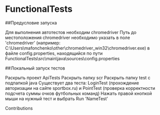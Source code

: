 # FunctionalTests

##Предусловие запуска

Для выполнения автотестов необходим chromedriver
Путь до местоположения chromedriver необходимо указать в поле 'chromedriver' 
   (например: C:\\Users\\mafonchenko\\other\\chromedriver_win32\\chromedriver.exe) 
   в файле config.properties, находящийся по пути FunctionalTests\src\main\java\sources\config.properties


##Локальный запуск тестов

Раскрыть проект ApiTests
Раскрыть папку scr
Раскрыть папку test с подпапкой java
Существует два теста: LoginTest (прохождение авторизации на сайте sportbox.ru) 
и PointTest (проверка корректности подсчета суммы очков футбольных команд)
Нажать правой кнопкой мыши на нужный тест и выбрать Run 'NameTest'

Contributions 

